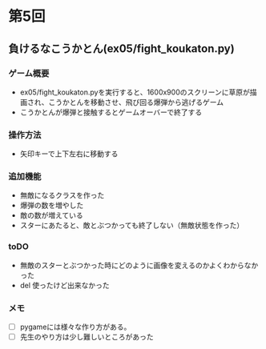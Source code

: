 # 第5回
## 負けるなこうかとん(ex05/fight_koukaton.py)
### ゲーム概要
- ex05/fight_koukaton.pyを実行すると、1600x900のスクリーンに草原が描画され、こうかとんを移動させ、飛び回る爆弾から逃げるゲーム
- こうかとんが爆弾と接触するとゲームオーバーで終了する
### 操作方法
- 矢印キーで上下左右に移動する
### 追加機能
- 無敵になるクラスを作った
- 爆弾の数を増やした
- 敵の数が増えている
- スターにあたると、敵とぶつかっても終了しない（無敵状態を作った）
### toDO 
- 無敵のスターとぶつかった時にどのように画像を変えるのかよくわからなかった
- del 使ったけど出来なかった
### メモ
- [ ] pygameには様々な作り方がある。
- [ ] 先生のやり方は少し難しいところがあった